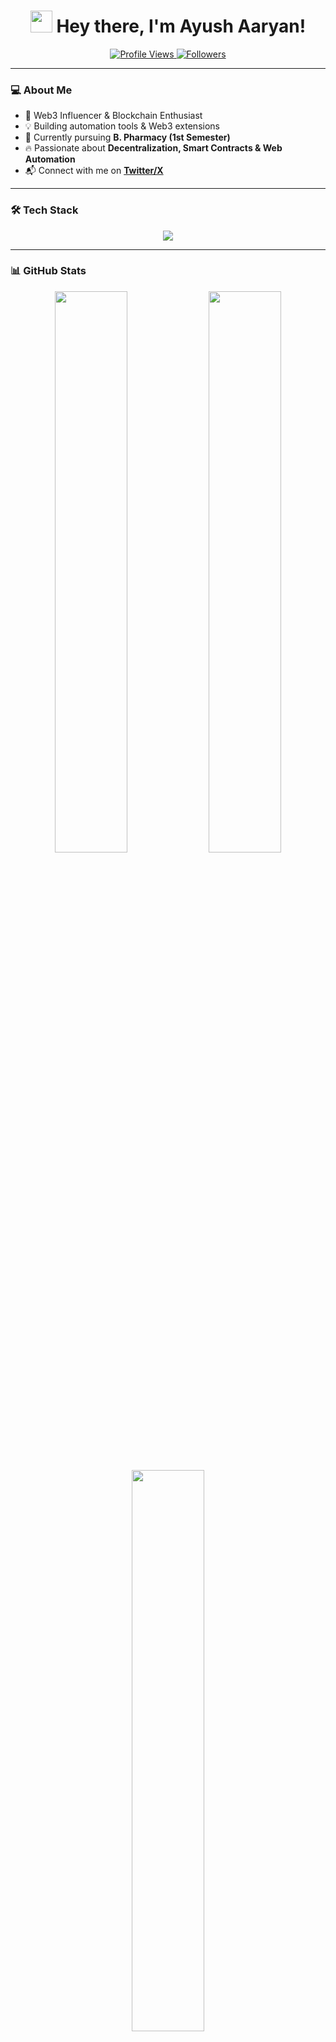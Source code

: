 <h1 align="center">
  <img src="https://media.giphy.com/media/hvRJCLFzcasrR4ia7z/giphy.gif" width="35"> 
  Hey there, I'm Ayush Aaryan!
</h1>

<p align="center">
  <a href="https://github.com/ayusharyaneth">
    <img src="https://komarev.com/ghpvc/?username=ayusharyaneth&label=Profile%20Views&color=blue&style=flat" alt="Profile Views" />
  </a>
  <a href="https://github.com/ayusharyaneth?tab=followers">
    <img src="https://img.shields.io/github/followers/ayusharyaneth?label=Followers&style=social" alt="Followers" />
  </a>
</p>

---

### **💻 About Me**
- 🚀 Web3 Influencer & Blockchain Enthusiast  
- 💡 Building automation tools & Web3 extensions  
- 📖 Currently pursuing **B. Pharmacy (1st Semester)**  
- 🔥 Passionate about **Decentralization, Smart Contracts & Web Automation**  
- 📬 Connect with me on **[Twitter/X](https://twitter.com/ayusharyaneth)**  

---

### **🛠️ Tech Stack**
<p align="center">
  <img src="https://skillicons.dev/icons?i=js,py,solidity,nodejs,react,express,mongodb,git,github,figma" />
</p>

---

### **📊 GitHub Stats**
<p align="center">
  <img src="https://github-readme-streak-stats.herokuapp.com?user=ayusharyaneth&theme=tokyonight&hide_border=true" width="48%" />
  <img src="https://github-readme-stats.vercel.app/api?username=ayusharyaneth&show_icons=true&theme=tokyonight&hide_border=true" width="48%" />
</p>
<p align="center">
  <img src="https://github-readme-stats.vercel.app/api/top-langs/?username=ayusharyaneth&layout=compact&theme=tokyonight&hide_border=true" width="48%" />
</p>

---

### **🐍 Contribution Snake Animation**
<p align="center">
  <img src="https://github.com/ayusharyaneth/ayusharyaneth/blob/output/github-contribution-grid-snake.svg" />
</p>

---

### **🚀 Latest Projects**
- 🔹 **[Galxe Web3 Extension](https://github.com/ayusharyaneth/galxe-extension)** - Automates Web3 tasks on Galxe  
- 🔹 **[Monad Testnet Automation](https://github.com/ayusharyaneth/monad-automation)** - A bot for swapping, staking, & bridging on Monad  
- 🔹 More coming soon...  

---

### **📜 Inspirational Quote**
> "The best way to predict the future is to create it." – Peter Drucker  

---

### **📬 Let's Connect!**
<p align="center">
  <a href="https://twitter.com/ayusharyaneth">
    <img src="https://img.shields.io/badge/Twitter-%231DA1F2.svg?&style=for-the-badge&logo=Twitter&logoColor=white" />
  </a>
  <a href="https://github.com/ayusharyaneth">
    <img src="https://img.shields.io/badge/GitHub-%23181717.svg?&style=for-the-badge&logo=GitHub&logoColor=white" />
  </a>
  <a href="https://t.me/ayusharyaneth">
    <img src="https://img.shields.io/badge/Telegram-%2326A5E4.svg?&style=for-the-badge&logo=Telegram&logoColor=white" />
  </a>
</p>
